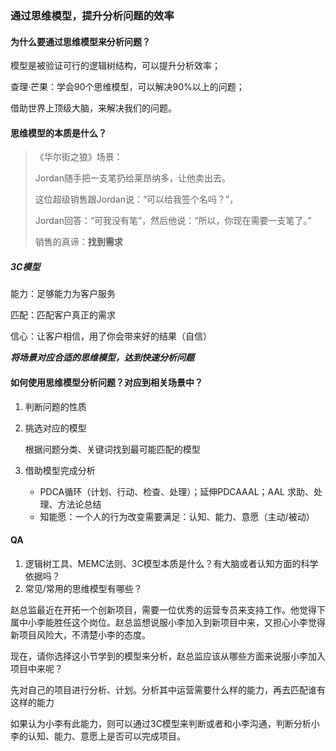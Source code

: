 ### 通过思维模型，提升分析问题的效率

#### 为什么要通过思维模型来分析问题？

模型是被验证可行的逻辑树结构，可以提升分析效率；

查理·芒果：学会90个思维模型，可以解决90%以上的问题；

借助世界上顶级大脑，来解决我们的问题。

#### 思维模型的本质是什么？

> 《华尔街之狼》场景：
>
> Jordan随手把一支笔扔给莱昂纳多，让他卖出去。
>
> 这位超级销售跟Jordan说：“可以给我签个名吗？”，
>
> Jordan回答：“可我没有笔”，然后他说：“所以，你现在需要一支笔了。”
>
> 销售的真谛：**找到需求**

##### 3C模型

能力：足够能力为客户服务

匹配：匹配客户真正的需求

信心：让客户相信，用了你会带来好的结果（自信）

***将场景对应合适的思维模型，达到快速分析问题***

#### 如何使用思维模型分析问题？对应到相关场景中？

1. 判断问题的性质

2. 挑选对应的模型

   根据问题分类、关键词找到最可能匹配的模型

3. 借助模型完成分析

   - PDCA循环（计划、行动、检查、处理）；延伸PDCAAAL；AAL 求助、处理、方法论总结
   - 知能愿：一个人的行为改变需要满足：认知、能力、意愿（主动/被动）

#### QA

1. 逻辑树工具、MEMC法则、3C模型本质是什么？有大脑或者认知方面的科学依据吗？
2. 常见/常用的思维模型有哪些？





赵总监最近在开拓一个创新项目，需要一位优秀的运营专员来支持工作。他觉得下属中小李能胜任这个岗位。赵总监想说服小李加入到新项目中来，又担心小李觉得新项目风险大，不清楚小李的态度。

现在，请你选择这小节学到的模型来分析，赵总监应该从哪些方面来说服小李加入项目中来呢？

先对自己的项目进行分析、计划。分析其中运营需要什么样的能力，再去匹配谁有这样的能力

如果认为小李有此能力，则可以通过3C模型来判断或者和小李沟通，判断分析小李的认知、能力、意愿上是否可以完成项目。